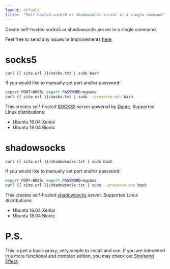 ```yaml
---
layout: default
title:  "Self-hosted socks5 or shadowsocks server in a single command"
---
```

Create self-hosted socks5 or shadowsocks server in a single command.

Feel free to send any issues or improvements [here](https://github.com/selivan/selivan.github.io-socks/issues).

# socks5
`curl {{ site.url }}/socks.txt | sudo bash`

If you would like to manually set port and/or password:

```bash
export PORT=8080; export PASSWORD=mypass
curl {{ site.url }}/socks.txt | sudo --preserve-env bash
```

This creates self-hosted [SOCKS5](https://en.wikipedia.org/wiki/SOCKS) server powered by [Dante](http://www.inet.no/dante/). Supported Linux distributions:

* Ubuntu 16.04 Xenial
* Ubuntu 18.04 Bionic

# shadowsocks

`curl {{ site.url }}/shadowsocks.txt | sudo bash`

If you would like to manually set port and/or password:

```bash
export PORT=8080; export PASSWORD=mypass
curl {{ site.url }}/shadowsocks.txt | sudo --preserve-env bash
```

This creates self-hosted [shadowsocks](https://shadowsocks.org/en/index.html) server. Supported Linux distributions:

* Ubuntu 16.04 Xenial
* Ubuntu 18.04 Bionic

# P.S.

This is just a basic proxy, very simple to install and use. If you are interested in a more functional and complex soltion, you may check out [Streisand Effect](https://github.com/StreisandEffect/streisand).
